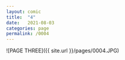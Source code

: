 ```yaml
---
layout: comic
title:  "4"
date:   2021-08-03
categories: page
permalink: /0004
---
```

![PAGE THREE]({{ site.url }}/pages/0004.JPG)
